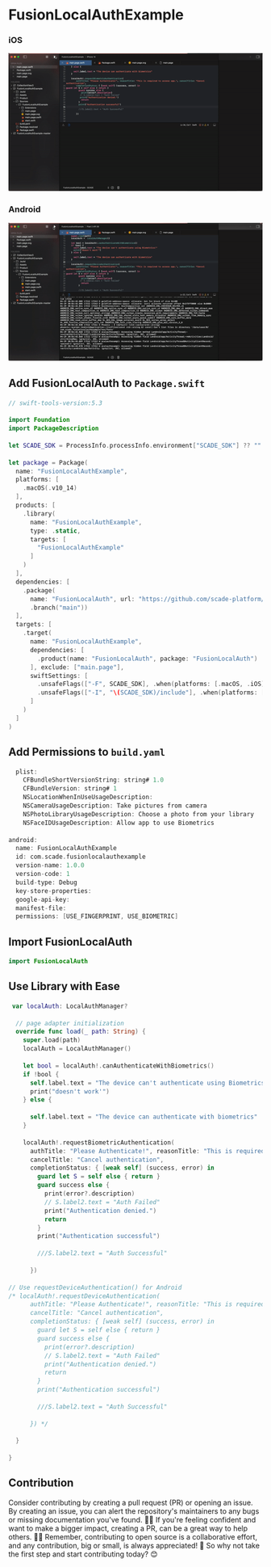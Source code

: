 # FusionLocalAuthExample


### iOS
![ios_localauth](/LocalAuthenticationExample/screenshots/ios_localauth.gif) 


### Android
![android_localauath](/LocalAuthenticationExample/screenshots/android_localauth.gif) 


## Add FusionLocalAuth to `Package.swift`

```swift
// swift-tools-version:5.3

import Foundation
import PackageDescription

let SCADE_SDK = ProcessInfo.processInfo.environment["SCADE_SDK"] ?? ""

let package = Package(
  name: "FusionLocalAuthExample",
  platforms: [
    .macOS(.v10_14)
  ],
  products: [
    .library(
      name: "FusionLocalAuthExample",
      type: .static,
      targets: [
        "FusionLocalAuthExample"
      ]
    )
  ],
  dependencies: [
    .package(
      name: "FusionLocalAuth", url: "https://github.com/scade-platform/FusionLocalAuth.git",
      .branch("main"))
  ],
  targets: [
    .target(
      name: "FusionLocalAuthExample",
      dependencies: [
        .product(name: "FusionLocalAuth", package: "FusionLocalAuth")
      ], exclude: ["main.page"],
      swiftSettings: [
        .unsafeFlags(["-F", SCADE_SDK], .when(platforms: [.macOS, .iOS])),
        .unsafeFlags(["-I", "\(SCADE_SDK)/include"], .when(platforms: [.android])),
      ]
    )
  ]
)


```


## Add Permissions to `build.yaml`

```swift
  plist:
    CFBundleShortVersionString: string# 1.0
    CFBundleVersion: string# 1
    NSLocationWhenInUseUsageDescription:
    NSCameraUsageDescription: Take pictures from camera
    NSPhotoLibraryUsageDescription: Choose a photo from your library
    NSFaceIDUsageDescription: Allow app to use Biometrics

android:
  name: FusionLocalAuthExample
  id: com.scade.fusionlocalauthexample
  version-name: 1.0.0
  version-code: 1
  build-type: Debug
  key-store-properties:
  google-api-key:
  manifest-file:
  permissions: [USE_FINGERPRINT, USE_BIOMETRIC]


```


## Import FusionLocalAuth

```swift
import FusionLocalAuth
```

## Use Library with Ease

```Swift
 var localAuth: LocalAuthManager?

  // page adapter initialization
  override func load(_ path: String) {
    super.load(path)
    localAuth = LocalAuthManager()

    let bool = localAuth!.canAuthenticateWithBiometrics()
    if !bool {
      self.label.text = "The device can't authenticate using Biometrics!"
      print("doesn't work'")
    } else {

      self.label.text = "The device can authenticate with biometrics"
    }

    localAuth!.requestBiometricAuthentication( 
      authTitle: "Please Authenticate!", reasonTitle: "This is required to access app.",
      cancelTitle: "Cancel authentication",
      completionStatus: { [weak self] (success, error) in
        guard let S = self else { return }
        guard success else {
          print(error?.description)
          // S.label2.text = "Auth Failed"
          print("Authentication denied.")
          return
        }
        print("Authentication successful")

        ///S.label2.text = "Auth Successful"

      })

// Use requestDeviceAuthentication() for Android
/* localAuth!.requestDeviceAuthentication( 
      authTitle: "Please Authenticate!", reasonTitle: "This is required to access app.",
      cancelTitle: "Cancel authentication",
      completionStatus: { [weak self] (success, error) in
        guard let S = self else { return }
        guard success else {
          print(error?.description)
          // S.label2.text = "Auth Failed"
          print("Authentication denied.")
          return
        }
        print("Authentication successful")

        ///S.label2.text = "Auth Successful"

      }) */

  }

}


```



## Contribution
<p>Consider contributing by creating a pull request (PR) or opening an issue. By creating an issue, you can alert the repository's maintainers to any bugs or missing documentation you've found. 🐛📝 If you're feeling confident and want to make a bigger impact, creating a PR, can be a great way to help others. 📖💡 Remember, contributing to open source is a collaborative effort, and any contribution, big or small, is always appreciated! 🙌 So why not take the first step and start contributing today? 😊</p>
